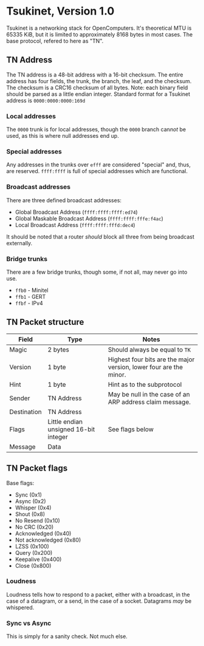 # Tsukinet, Version 1.0
Tsukinet is a networking stack for OpenComputers. It's theoretical MTU is 65335 KiB, but it is limited to approximately 8168 bytes in most cases.
The base protocol, refered to here as "TN".

## TN Address
The TN address is a 48-bit address with a 16-bit checksum. The entire address has four fields, the trunk, the branch, the leaf, and the checksum. The checksum is a CRC16 checksum of all bytes. Note: each binary field should be parsed as a little endian integer. Standard format for a Tsukinet address is `0000:0000:0000:169d`

### Local addresses
The `0000` trunk is for local addresses, though the `0000` branch can*not* be used, as this is where null addresses end up.

### Special addresses
Any addresses in the trunks over `efff` are considered "special" and, thus, are reserved.
`ffff:ffff` is full of special addresses which are functional.

### Broadcast addresses
There are three defined broadcast addresses:
* Global Broadcast Address (`ffff:ffff:ffff:ed74`)
* Global Maskable Broadcast Address (`ffff:ffff:fffe:f4ac`)
* Local Broadcast Address (`ffff:ffff:fffd:dec4`)

It should be noted that a router *should* block all three from being broadcast externally.

### Bridge trunks
There are a few bridge trunks, though some, if not all, may never go into use.
* `ffb0` - Minitel
* `ffb1` - GERT
* `ffbf` - IPv4

## TN Packet structure
| Field | Type | Notes |
| --- | --- | --- |
| Magic | 2 bytes | Should always be equal to `TK` |
| Version | 1 byte | Highest four bits are the major version, lower four are the minor. |
| Hint | 1 byte | Hint as to the subprotocol |
| Sender | TN Address | May be null in the case of an ARP address claim message. |
| Destination | TN Address | |
| Flags | Little endian unsigned 16-bit integer | See flags below |
| Message | Data | |

## TN Packet flags
Base flags:
* Sync (0x1)
* Async (0x2)
* Whisper (0x4)
* Shout (0x8)
* No Resend (0x10)
* No CRC (0x20)
* Acknowledged (0x40)
* Not acknowledged (0x80)
* LZSS (0x100)
* Query (0x200)
* Keepalive (0x400)
* Close (0x800)

### Loudness
Loudness tells how to respond to a packet, either with a broadcast, in the case of a datagram, or a send, in the case of a socket. Datagrams *may* be whispered.

### Sync vs Async
This is simply for a sanity check. Not much else.
